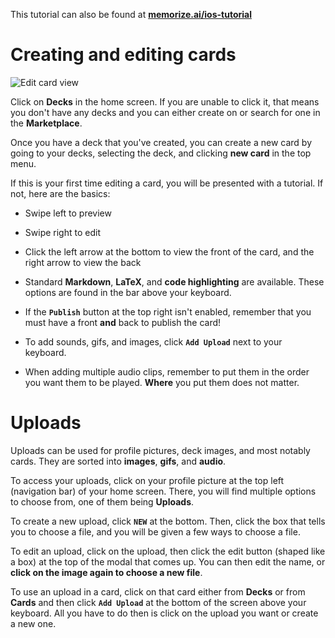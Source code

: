 This tutorial can also be found at **[memorize.ai/ios-tutorial](https://memorize.ai/ios-tutorial)**

# Creating and editing cards

![Edit card view](https://firebasestorage.googleapis.com/v0/b/memorize-ai.appspot.com/o/static%2Fios-tutorial%2Fedit-card-tutorial.png?alt=media&token=e5f3dd6c-7f13-450d-a3fd-cdb756b2542e)

Click on **Decks** in the home screen. If you are unable to click it, that means you don't have any decks and you can either create on or search for one in the **Marketplace**.

Once you have a deck that you've created, you can create a new card by going to your decks, selecting the deck, and clicking **new card** in the top menu.

If this is your first time editing a card, you will be presented with a tutorial. If not, here are the basics:

- Swipe left to preview

- Swipe right to edit

- Click the left arrow at the bottom to view the front of the card, and the right arrow to view the back

- Standard **Markdown**, **LaTeX**, and **code highlighting** are available. These options are found in the bar above your keyboard.

- If the **`Publish`** button at the top right isn't enabled, remember that you must have a front **and** back to publish the card!

- To add sounds, gifs, and images, click **`Add Upload`** next to your keyboard.

- When adding multiple audio clips, remember to put them in the order you want them to be played. **Where** you put them does not matter.

# Uploads

Uploads can be used for profile pictures, deck images, and most notably cards. They are sorted into **images**, **gifs**, and **audio**.

To access your uploads, click on your profile picture at the top left (navigation bar) of your home screen. There, you will find multiple options to choose from, one of them being **Uploads**.

To create a new upload, click **`NEW`** at the bottom. Then, click the box that tells you to choose a file, and you will be given a few ways to choose a file.

To edit an upload, click on the upload, then click the edit button (shaped like a box) at the top of the modal that comes up. You can then edit the name, or **click on the image again to choose a new file**.

To use an upload in a card, click on that card either from **Decks** or from **Cards** and then click **`Add Upload`** at the bottom of the screen above your keyboard. All you have to do then is click on the upload you want or create a new one.